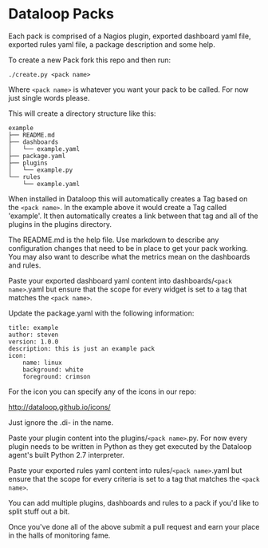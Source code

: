 # Dataloop Packs

Each pack is comprised of a Nagios plugin, exported dashboard yaml file, exported rules yaml file, a package description
and some help.

To create a new Pack fork this repo and then run:

```./create.py <pack name>```

Where `<pack name>` is whatever you want your pack to be called. For now just single words please.

This will create a directory structure like this:

```
example
├── README.md
├── dashboards
│   └── example.yaml
├── package.yaml
├── plugins
│   └── example.py
└── rules
    └── example.yaml
```

When installed in Dataloop this will automatically creates a Tag based on the `<pack name>`. In the example above it would
create a Tag called 'example'. It then automatically creates a link between that tag and all of the plugins in the
plugins directory.

The README.md is the help file. Use markdown to describe any configuration changes that need to be in place to get your
pack working. You may also want to describe what the metrics mean on the dashboards and rules.

Paste your exported dashboard yaml content into dashboards/`<pack name>`.yaml but ensure that the scope for every widget
is set to a tag that matches the `<pack name>`.

Update the package.yaml with the following information:

```
title: example
author: steven
version: 1.0.0
description: this is just an example pack
icon:
    name: linux
    background: white
    foreground: crimson
```

For the icon you can specify any of the icons in our repo:

http://dataloop.github.io/icons/

Just ignore the .di- in the name.

Paste your plugin content into the plugins/`<pack name>`.py. For now every plugin needs to be written in Python as they
get executed by the Dataloop agent's built Python 2.7 interpreter.

Paste your exported rules yaml content into rules/`<pack name>`.yaml but ensure that the scope for every criteria
is set to a tag that matches the `<pack name>`.

You can add multiple plugins, dashboards and rules to a pack if you'd like to split stuff out a bit.

Once you've done all of the above submit a pull request and earn your place in the halls of monitoring fame.